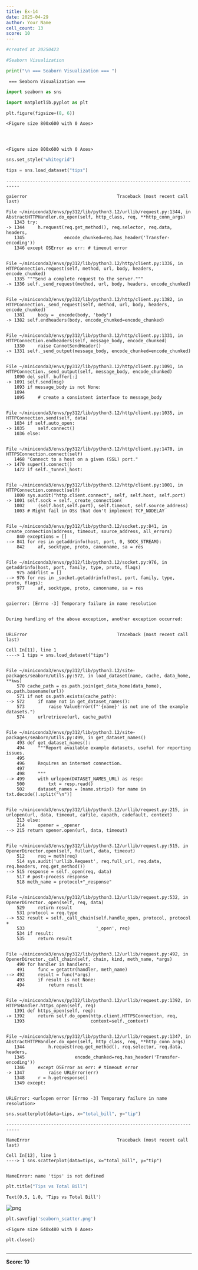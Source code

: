 ```yaml
---
title: Ex-14
date: 2025-04-29
author: Your Name
cell_count: 13
score: 10
---
```


```python
#created at 20250423
```


```python
#Seaborn Visualization
```


```python
print("\n === Seaborn Visualization === ")
```

    
     === Seaborn Visualization === 



```python
import seaborn as sns
```


```python
import matplotlib.pyplot as plt
```


```python
plt.figure(figsize=(8, 6))
```




    <Figure size 800x600 with 0 Axes>




    <Figure size 800x600 with 0 Axes>



```python
sns.set_style("whitegrid")
```


```python
tips = sns.load_dataset("tips")
```


    ---------------------------------------------------------------------------

    gaierror                                  Traceback (most recent call last)

    File ~/miniconda3/envs/py312/lib/python3.12/urllib/request.py:1344, in AbstractHTTPHandler.do_open(self, http_class, req, **http_conn_args)
       1343 try:
    -> 1344     h.request(req.get_method(), req.selector, req.data, headers,
       1345               encode_chunked=req.has_header('Transfer-encoding'))
       1346 except OSError as err: # timeout error


    File ~/miniconda3/envs/py312/lib/python3.12/http/client.py:1336, in HTTPConnection.request(self, method, url, body, headers, encode_chunked)
       1335 """Send a complete request to the server."""
    -> 1336 self._send_request(method, url, body, headers, encode_chunked)


    File ~/miniconda3/envs/py312/lib/python3.12/http/client.py:1382, in HTTPConnection._send_request(self, method, url, body, headers, encode_chunked)
       1381     body = _encode(body, 'body')
    -> 1382 self.endheaders(body, encode_chunked=encode_chunked)


    File ~/miniconda3/envs/py312/lib/python3.12/http/client.py:1331, in HTTPConnection.endheaders(self, message_body, encode_chunked)
       1330     raise CannotSendHeader()
    -> 1331 self._send_output(message_body, encode_chunked=encode_chunked)


    File ~/miniconda3/envs/py312/lib/python3.12/http/client.py:1091, in HTTPConnection._send_output(self, message_body, encode_chunked)
       1090 del self._buffer[:]
    -> 1091 self.send(msg)
       1093 if message_body is not None:
       1094 
       1095     # create a consistent interface to message_body


    File ~/miniconda3/envs/py312/lib/python3.12/http/client.py:1035, in HTTPConnection.send(self, data)
       1034 if self.auto_open:
    -> 1035     self.connect()
       1036 else:


    File ~/miniconda3/envs/py312/lib/python3.12/http/client.py:1470, in HTTPSConnection.connect(self)
       1468 "Connect to a host on a given (SSL) port."
    -> 1470 super().connect()
       1472 if self._tunnel_host:


    File ~/miniconda3/envs/py312/lib/python3.12/http/client.py:1001, in HTTPConnection.connect(self)
       1000 sys.audit("http.client.connect", self, self.host, self.port)
    -> 1001 self.sock = self._create_connection(
       1002     (self.host,self.port), self.timeout, self.source_address)
       1003 # Might fail in OSs that don't implement TCP_NODELAY


    File ~/miniconda3/envs/py312/lib/python3.12/socket.py:841, in create_connection(address, timeout, source_address, all_errors)
        840 exceptions = []
    --> 841 for res in getaddrinfo(host, port, 0, SOCK_STREAM):
        842     af, socktype, proto, canonname, sa = res


    File ~/miniconda3/envs/py312/lib/python3.12/socket.py:976, in getaddrinfo(host, port, family, type, proto, flags)
        975 addrlist = []
    --> 976 for res in _socket.getaddrinfo(host, port, family, type, proto, flags):
        977     af, socktype, proto, canonname, sa = res


    gaierror: [Errno -3] Temporary failure in name resolution

    
    During handling of the above exception, another exception occurred:


    URLError                                  Traceback (most recent call last)

    Cell In[11], line 1
    ----> 1 tips = sns.load_dataset("tips")


    File ~/miniconda3/envs/py312/lib/python3.12/site-packages/seaborn/utils.py:572, in load_dataset(name, cache, data_home, **kws)
        570 cache_path = os.path.join(get_data_home(data_home), os.path.basename(url))
        571 if not os.path.exists(cache_path):
    --> 572     if name not in get_dataset_names():
        573         raise ValueError(f"'{name}' is not one of the example datasets.")
        574     urlretrieve(url, cache_path)


    File ~/miniconda3/envs/py312/lib/python3.12/site-packages/seaborn/utils.py:499, in get_dataset_names()
        493 def get_dataset_names():
        494     """Report available example datasets, useful for reporting issues.
        495 
        496     Requires an internet connection.
        497 
        498     """
    --> 499     with urlopen(DATASET_NAMES_URL) as resp:
        500         txt = resp.read()
        502     dataset_names = [name.strip() for name in txt.decode().split("\n")]


    File ~/miniconda3/envs/py312/lib/python3.12/urllib/request.py:215, in urlopen(url, data, timeout, cafile, capath, cadefault, context)
        213 else:
        214     opener = _opener
    --> 215 return opener.open(url, data, timeout)


    File ~/miniconda3/envs/py312/lib/python3.12/urllib/request.py:515, in OpenerDirector.open(self, fullurl, data, timeout)
        512     req = meth(req)
        514 sys.audit('urllib.Request', req.full_url, req.data, req.headers, req.get_method())
    --> 515 response = self._open(req, data)
        517 # post-process response
        518 meth_name = protocol+"_response"


    File ~/miniconda3/envs/py312/lib/python3.12/urllib/request.py:532, in OpenerDirector._open(self, req, data)
        529     return result
        531 protocol = req.type
    --> 532 result = self._call_chain(self.handle_open, protocol, protocol +
        533                           '_open', req)
        534 if result:
        535     return result


    File ~/miniconda3/envs/py312/lib/python3.12/urllib/request.py:492, in OpenerDirector._call_chain(self, chain, kind, meth_name, *args)
        490 for handler in handlers:
        491     func = getattr(handler, meth_name)
    --> 492     result = func(*args)
        493     if result is not None:
        494         return result


    File ~/miniconda3/envs/py312/lib/python3.12/urllib/request.py:1392, in HTTPSHandler.https_open(self, req)
       1391 def https_open(self, req):
    -> 1392     return self.do_open(http.client.HTTPSConnection, req,
       1393                         context=self._context)


    File ~/miniconda3/envs/py312/lib/python3.12/urllib/request.py:1347, in AbstractHTTPHandler.do_open(self, http_class, req, **http_conn_args)
       1344         h.request(req.get_method(), req.selector, req.data, headers,
       1345                   encode_chunked=req.has_header('Transfer-encoding'))
       1346     except OSError as err: # timeout error
    -> 1347         raise URLError(err)
       1348     r = h.getresponse()
       1349 except:


    URLError: <urlopen error [Errno -3] Temporary failure in name resolution>



```python
sns.scatterplot(data=tips, x="total_bill", y="tip")
```


    ---------------------------------------------------------------------------

    NameError                                 Traceback (most recent call last)

    Cell In[12], line 1
    ----> 1 sns.scatterplot(data=tips, x="total_bill", y="tip")


    NameError: name 'tips' is not defined



```python
plt.title("Tips vs Total Bill")
```




    Text(0.5, 1.0, 'Tips vs Total Bill')




    
![png](/pyynotes/images/ex-14_9_1.png)
    



```python
plt.savefig('seaborn_scatter.png')
```


    <Figure size 640x480 with 0 Axes>



```python
plt.close()
```


```python

```


---
**Score: 10**